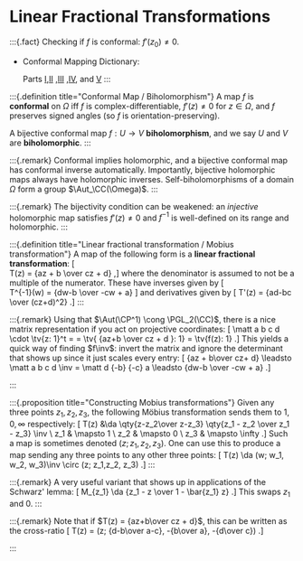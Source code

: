 # Linear Fractional Transformations

:::{.fact}
Checking if $f$ is conformal: $f'(z_0) \neq 0$.

- Conformal Mapping Dictionary:

  Parts [I](http://mathfaculty.fullerton.edu/mathews/c2003/ConformalMapDictionary.1.html),[II](http://mathfaculty.fullerton.edu/mathews/c2003/ConformalMapDictionary.2.html) ,[III](http://mathfaculty.fullerton.edu/mathews/c2003/ConformalMapDictionary.3.html) ,[IV](http://mathfaculty.fullerton.edu/mathews/c2003/ConformalMapDictionary.4.html), and [V](http://mathfaculty.fullerton.edu/mathews/c2003/ConformalMapDictionary.5.html)
:::

:::{.definition title="Conformal Map / Biholomorphism"}
A map $f$ is **conformal** on $\Omega$ iff $f$ is complex-differentiable, $f'(z)\neq 0$ for $z\in \Omega$, and $f$ preserves signed angles (so $f$ is orientation-preserving).

A bijective conformal map $f:U\to V$ **biholomorphism**, and we say $U$ and $V$ are **biholomorphic**.
:::

:::{.remark}
Conformal implies holomorphic, and a bijective conformal map has conformal inverse automatically.
Importantly, bijective holomorphic maps always have holomorphic inverses.
Self-biholomorphisms of a domain $\Omega$ form a group $\Aut_\CC(\Omega)$.
:::

:::{.remark}
The bijectivity condition can be weakened: an *injective* holomorphic map satisfies $f'(z) \neq 0$ and $f ^{-1}$ is well-defined on its range and holomorphic.
:::

:::{.definition title="Linear fractional transformation / Mobius transformation"}
A map of the following form is a **linear fractional transformation**:
\[  
T(z) = {az + b \over cz + d}
,\]
where the denominator is assumed to not be a multiple of the numerator.
These have inverses given by
\[  
T^{-1}(w) = {dw-b \over -cw + a}
\]
and derivatives given by
\[
T'(z) = {ad-bc \over (cz+d)^2}
.\]
:::

:::{.remark}
Using that $\Aut(\CP^1) \cong \PGL_2(\CC)$, there is a nice matrix representation if you act on projective coordinates:
\[
\matt a b c d \cdot \tv{z: 1}^t = = \tv{ {az+b \over cz + d }: 1} = \tv{f(z): 1}
.\]
This yields a quick way of finding $f\inv$: invert the matrix and ignore the determinant that shows up since it just scales every entry:
\[
{az + b\over cz+ d} \leadsto \matt a b c d \inv = \matt d {-b} {-c} a 
\leadsto 
{dw-b \over -cw + a}
.\]

:::

:::{.proposition title="Constructing Mobius transformations"}
Given any three points $z_1, z_2, z_3$, the following Möbius transformation sends them to $1, 0, \infty$ respectively:
\[
T(z) 
&\da \qty{z-z_2\over z-z_3} \qty{z_1 - z_2 \over z_1 - z_3} \inv
\\
z_1 & \mapsto 1 \\
z_2 & \mapsto 0 \\
z_3 & \mapsto \infty
.\]
Such a map is sometimes denoted $(z; z_1, z_2, z_3)$.
One can use this to produce a map sending any three points to any other three points:
\[
T(z) \da 
(w; w_1, w_2, w_3)\inv
\circ
(z; z_1,z_2, z_3)
.\]
:::

:::{.remark}
A very useful variant that shows up in applications of the Schwarz' lemma:
\[
M_{z_1} \da {z_1 - z \over 1 - \bar{z_1} z}
.\]
This swaps $z_1$ and $0$.
:::

:::{.remark}
Note that if $T(z) = {az+b\over cz + d}$, this can be written as the cross-ratio 
\[
T(z) = (z; {d-b\over a-c}, -{b\over a}, -{d\over c})
.\]

:::
